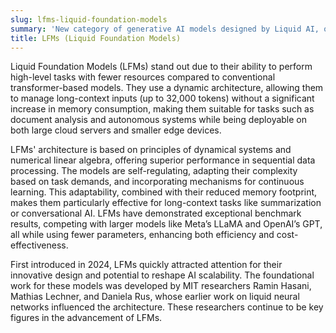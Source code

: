 ```yaml
---
slug: lfms-liquid-foundation-models
summary: 'New category of generative AI models designed by Liquid AI, optimized for both efficiency and scalability across various data types like text, audio, and video. '
title: LFMs (Liquid Foundation Models)
---
```


Liquid Foundation Models (LFMs) stand out due to their ability to perform high-level tasks with fewer resources compared to conventional transformer-based models. They use a dynamic architecture, allowing them to manage long-context inputs (up to 32,000 tokens) without a significant increase in memory consumption, making them suitable for tasks such as document analysis and autonomous systems while being deployable on both large cloud servers and smaller edge devices​.

LFMs' architecture is based on principles of dynamical systems and numerical linear algebra, offering superior performance in sequential data processing. The models are self-regulating, adapting their complexity based on task demands, and incorporating mechanisms for continuous learning. This adaptability, combined with their reduced memory footprint, makes them particularly effective for long-context tasks like summarization or conversational AI. LFMs have demonstrated exceptional benchmark results, competing with larger models like Meta’s LLaMA and OpenAI’s GPT, all while using fewer parameters, enhancing both efficiency and cost-effectiveness​.

First introduced in 2024, LFMs quickly attracted attention for their innovative design and potential to reshape AI scalability. The foundational work for these models was developed by MIT researchers Ramin Hasani, Mathias Lechner, and Daniela Rus, whose earlier work on liquid neural networks influenced the architecture. These researchers continue to be key figures in the advancement of LFMs​.
